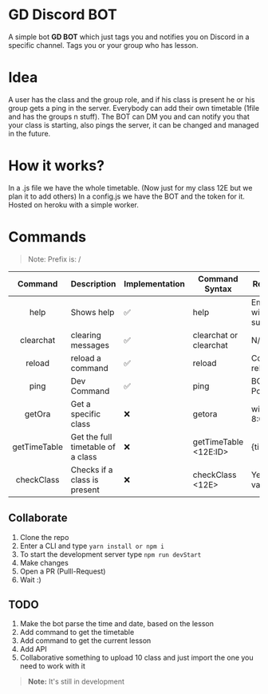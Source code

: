 # GD Discord BOT

A simple bot **GD BOT** which just tags you and notifies you on Discord in a specific channel.
Tags you or your group who has lesson.

# Idea

A user has the class and the group role, and if his class is present he or his group gets a ping in the server.
Everybody can add their own timetable (1file and has the groups n stuff).
The BOT can DM you and can notify you that your class is starting, also pings the server, it can be changed and managed in the future.

# How it works?

In a .js file we have the whole timetable. (Now just for my class 12E but we plan it to add others)
In a config.js we have the BOT and the token for it.
Hosted on heroku with a simple worker.

# Commands

> Note: Prefix is: /

|   Command    | Description                       | Implementation | Command Syntax             | Response                    |
| :----------: | --------------------------------- | -------------- | -------------------------- | --------------------------- |
|     help     | Shows help                        | ✅             | help <command>             | Embed with summary.         |
|  clearchat   | clearing messages                 | ✅             | clearchat or clearchat <n> | N/A                         |
|    reload    | reload a command                  | ✅             | reload <command>           | Command reloaded.           |
|     ping     | Dev Command                       | ✅             | ping                       | BOT: Pong!                  |
|    getOra    | Get a specific class              | ❌             | getora <lesson>            | <Lesson> will start at 8:00 |
| getTimeTable | Get the full timetable of a class | ❌             | getTimeTable <12E:ID>      | {timetable}                 |
|  checkClass  | Checks if a class is present      | ❌             | checkClass <12E>           | Yes, <Lesson> óra van.      |

## Collaborate

1. Clone the repo
2. Enter a CLI and type `yarn install or npm i`
3. To start the development server type `npm run devStart`
4. Make changes
5. Open a PR (Pulll-Request)
6. Wait :)

## TODO

1. Make the bot parse the time and date, based on the lesson
2. Add command to get the timetable
3. Add command to get the current lesson
4. Add API
5. Collaborative something to upload 10 class and just import the one you need to work with it

> **Note:** It's still in development
